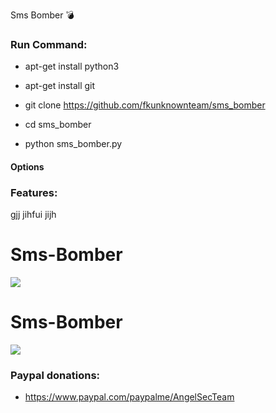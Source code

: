 Sms Bomber 💣

<h3> Run Command: </h3>

* apt-get install python3

* apt-get install git

* git clone https://github.com/fkunknownteam/sms_bomber

* cd sms_bomber

* python sms_bomber.py

#### Options
### Features:
gjj jihfui jijh

# Sms-Bomber

<img src="https://github.com/fkunknownteam/sms_bomber/blob/main/IMG_20231015_225013.jpg">

# Sms-Bomber

<img src="https://github.com/fkunknownteam/sms_bomber/blob/main/IMG_20231015_225040.jpg">

<h3> Paypal donations: </h3>

* https://www.paypal.com/paypalme/AngelSecTeam
